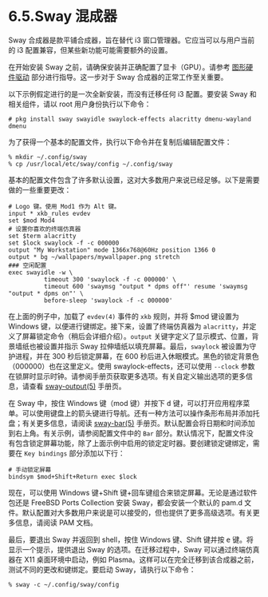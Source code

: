 # 6.5.Sway 混成器

Sway 合成器是款平铺合成器，旨在替代 i3 窗口管理器。它应当可以与用户当前的 i3 配置兼容，但某些新功能可能需要额外的设置。

在开始安装 Sway 之前，请确保安装并正确配置了显卡（GPU）。请参考 [图形硬件驱动](https://docs.freebsd.org/en/books/handbook/x11/#x-graphic-card-drivers) 部分进行指导。这一步对于 Sway 合成器的正常工作至关重要。

以下示例假定进行的是一次全新安装，而没有迁移任何 i3 配置。要安装 Sway 和相关组件，请以 root 用户身份执行以下命令：

```
# pkg install sway swayidle swaylock-effects alacritty dmenu-wayland dmenu
```

为了获得一个基本的配置文件，执行以下命令并在复制后编辑配置文件：

```
% mkdir ~/.config/sway
% cp /usr/local/etc/sway/config ~/.config/sway
```

基本的配置文件包含了许多默认设置，这对大多数用户来说已经足够。以下是需要做的一些重要更改：

```
# Logo 键。使用 Mod1 作为 Alt 键。
input * xkb_rules evdev
set $mod Mod4
# 设置你喜欢的终端仿真器
set $term alacritty
set $lock swaylock -f -c 000000
output "My Workstation" mode 1366x768@60Hz position 1366 0
output * bg ~/wallpapers/mywallpaper.png stretch
### 空闲配置
exec swayidle -w \
          timeout 300 'swaylock -f -c 000000' \
          timeout 600 'swaymsg "output * dpms off"' resume 'swaymsg "output * dpms on"' \
          before-sleep 'swaylock -f -c 000000'
```

在上面的例子中，加载了 `evdev(4)` 事件的 `xkb` 规则，并将 \$mod 键设置为 Windows 键，以便进行键绑定。接下来，设置了终端仿真器为 `alacritty`，并定义了屏幕锁定命令（稍后会详细介绍）。`output` 关键字定义了显示模式、位置，背景墙纸也被设置并指示 Sway 拉伸墙纸以填充屏幕。最后，`swaylock` 被设置为守护进程，并在 300 秒后锁定屏幕，在 600 秒后进入休眠模式。黑色的锁定背景色（000000）也在这里定义。使用 swaylock-effects，还可以使用 `--clock` 参数在锁屏时显示时钟。请参阅手册页获取更多选项。有关自定义输出选项的更多信息，请查看 [sway-output(5)](https://man.freebsd.org/cgi/man.cgi?query=sway-output&sektion=5&format=html) 手册页。

在 Sway 中，按住 Windows 键（mod 键）并按下 <kbd>d</kbd> 键，可以打开应用程序菜单。可以使用键盘上的箭头键进行导航。还有一种方法可以操作条形布局并添加托盘；有关更多信息，请阅读 [sway-bar(5)](https://man.freebsd.org/cgi/man.cgi?query=sway-bar&sektion=5&format=html) 手册页。默认配置会将日期和时间添加到右上角。有关示例，请参阅配置文件中的 `Bar` 部分。默认情况下，配置文件没有包含锁定屏幕功能，除了上面示例中启用的锁定定时器。要创建锁定键绑定，需要在 `Key bindings` 部分添加以下行：

```
# 手动锁定屏幕
bindsym $mod+Shift+Return exec $lock
```

现在，可以使用 Windows 键+Shift 键+回车键组合来锁定屏幕。无论是通过软件包还是 FreeBSD Ports Collection 安装 Sway，都会安装一个默认的 pam.d 文件。默认配置对大多数用户来说是可以接受的，但也提供了更多高级选项。有关更多信息，请阅读 PAM 文档。

最后，要退出 Sway 并返回到 shell，按住 Windows 键、Shift 键并按 <kbd>e</kbd> 键。将显示一个提示，提供退出 Sway 的选项。在迁移过程中，Sway 可以通过终端仿真器在 X11 桌面环境中启动，例如 Plasma。这样可以在完全迁移到该合成器之前，测试不同的更改和键绑定。要启动 Sway，请执行以下命令：

```
% sway -c ~/.config/sway/config
```

